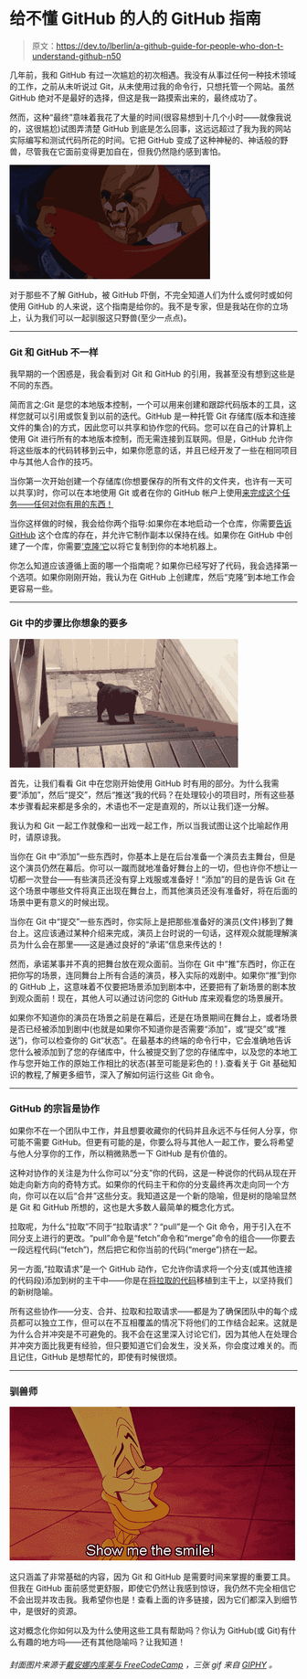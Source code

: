 # 给不懂 GitHub 的人的 GitHub 指南

> 原文：<https://dev.to/lberlin/a-github-guide-for-people-who-don-t-understand-github-n50>

几年前，我和 GitHub 有过一次尴尬的初次相遇。我没有从事过任何一种技术领域的工作，之前从未听说过 Git，从未使用过我的命令行，只想托管一个网站。虽然 GitHub 绝对不是最好的选择，但这是我一路摸索出来的，最终成功了。

然而，这种“最终”意味着我花了大量的时间(很容易想到十几个小时——就像我说的，这很尴尬)试图弄清楚 GitHub 到底是怎么回事，这远远超过了我为我的网站实际编写和测试代码所花的时间。它把 GitHub 变成了这种神秘的、神话般的野兽，尽管我在它面前变得更加自在，但我仍然隐约感到害怕。

[![alt text](img/797be5c21aeddba52ac6edb7f66e5843.png "The Beast Roars")](https://i.giphy.com/media/Fnz5oInGEe5yw/giphy.gif)

对于那些不了解 GitHub，被 GitHub 吓倒，不完全知道人们为什么或何时或如何使用 GitHub 的人来说，这个指南是给你的。我不是专家，但是我站在你的立场上，认为我们可以一起驯服这只野兽(至少一点点)。

* * *

### Git 和 GitHub 不一样

我早期的一个困惑是，我会看到对 Git 和 GitHub 的引用，我甚至没有想到这些是不同的东西。

简而言之:Git 是您的本地版本控制，一个可以用来创建和跟踪代码版本的工具，这样您就可以引用或恢复到以前的迭代。GitHub 是一种托管 Git 存储库(版本和连接文件的集合)的方式，因此您可以共享和协作您的代码。您可以在自己的计算机上使用 Git 进行所有的本地版本控制，而无需连接到互联网。但是，GitHub 允许你将这些版本的代码转移到云中，如果你愿意的话，并且已经开发了一些在相同项目中与其他人合作的技巧。

当你第一次开始创建一个存储库(你想要保存的所有文件的文件夹，也许有一天可以共享)时，你可以在本地使用 Git 或者在你的 GitHub 帐户上使用[来完成这个任务——任何对你有用的东西！](https://guides.github.com/activities/hello-world/#repository)

当你这样做的时候，我会给你两个指导:如果你在本地启动一个仓库，你需要[告诉 GitHub](https://help.github.com/en/articles/adding-an-existing-project-to-github-using-the-command-line) 这个仓库的存在，并允许它制作副本以保持在线。如果你在 GitHub 中创建了一个库，你需要[‘克隆’它](https://help.github.com/en/articles/which-remote-url-should-i-use#cloning-with-https-urls-recommended)以将它复制到你的本地机器上。

你怎么知道应该遵循上面的哪一个指南呢？如果你已经写好了代码，我会选择第一个选项。如果你刚刚开始，我认为在 GitHub 上创建库，然后“克隆”到本地工作会更容易一些。

* * *

### Git 中的步骤比你想象的要多

[![alt text](img/fb8123cc233b25ada013c80bf67c20bc.png "Never Ending Steps")](https://i.giphy.com/media/6csVEPEmHWhWg/giphy.gif)

首先，让我们看看 Git 中在您刚开始使用 GitHub 时有用的部分。为什么我需要“添加”，然后“提交”，然后“推送”我的代码？在处理较小的项目时，所有这些基本步骤看起来都是多余的，术语也不一定是直观的，所以让我们逐一分解。

我认为和 Git 一起工作就像和一出戏一起工作，所以当我试图让这个比喻起作用时，请原谅我。

当你在 Git 中“添加”一些东西时，你基本上是在后台准备一个演员去主舞台，但是这个演员仍然在幕后。你可以一蹴而就地准备好舞台上的一切，但也许你不想让一切都一次登台——有些演员还没有穿上戏服或准备好！“添加”的目的是告诉 Git 在这个场景中哪些文件将真正出现在舞台上，而其他演员还没有准备好，将在后面的场景中更有意义的时候出现。

当你在 Git 中“提交”一些东西时，你实际上是把那些准备好的演员(文件)移到了舞台上。这应该通过某种介绍来完成，演员上台时说的一句话，这样观众就能理解演员为什么会在那里——这是通过良好的“承诺”信息来传达的！

然而，承诺某事并不真的把舞台放在观众面前。当你在 Git 中“推”东西时，你正在把你写的场景，连同舞台上所有合适的演员，移入实际的戏剧中。如果你“推”到你的 GitHub 上，这意味着不仅要把场景添加到剧本中，还要把有了新场景的剧本放到观众面前！现在，其他人可以通过访问您的 GitHub 库来观看您的场景展开。

如果你不知道你的演员在场景之前是在幕后，还是在场景期间在舞台上，或者场景是否已经被添加到剧中(也就是如果你不知道你是否需要“添加”，或“提交”或“推送”)，你可以检查你的 Git“状态”。在最基本的终端的命令行中，它会准确地告诉您什么被添加到了您的存储库中，什么被提交到了您的存储库中，以及您的本地工作与您开始工作的原始工作相比的状态(甚至可能是彩色的！).查看关于 Git 基础知识的教程,了解更多细节，深入了解如何运行这些 Git 命令。

* * *

### GitHub 的宗旨是协作

如果你不在一个团队中工作，并且想要收藏你的代码并且永远不与任何人分享，你可能不需要 GitHub。但更有可能的是，你要么将与其他人一起工作，要么将希望与他人分享你的工作，所以稍微熟悉一下 GitHub 是有价值的。

这种对协作的关注是为什么你可以“分支”你的代码，这是一种说你的代码从现在开始走向新方向的奇特方式。如果你的代码主干和你的分支最终再次走向同一个方向，你可以在以后“合并”这些分支。我知道这是一个新的隐喻，但是树的隐喻显然是 Git 和 GitHub 所想的，这也是大多数人最简单的概念化方式。

拉取呢，为什么“拉取”不同于“拉取请求”？“pull”是一个 Git 命令，用于引入在不同分支上进行的更改。“pull”命令是“fetch”命令和“merge”命令的组合——你要去一段远程代码(“fetch”)，然后把它和你当前的代码(“merge”)挤在一起。

另一方面,“拉取请求”是一个 GitHub 动作，它允许你请求将一个分支(或其他连接的代码段)添加到树的主干中——你是在[将拉取的代码](https://www.wikihow.com/Graft-a-Tree)移植到主干上，以坚持我们的新树隐喻。

所有这些协作——分支、合并、拉取和拉取请求——都是为了确保团队中的每个成员都可以独立工作，但可以在不互相覆盖的情况下将他们的工作结合起来。这就是为什么合并冲突是不可避免的。我不会在这里深入讨论它们，因为其他人在处理合并冲突方面比我更有经验，但只要知道它们会发生，没关系，你会度过难关的。而且记住，GitHub 是想帮忙的，即使有时候很烦。

* * *

### 驯兽师

[![alt text](img/3a424fe32f96ca807a44e9eac2d139ff.png "The Beast Smiles")](https://i.giphy.com/media/skHD14FWM0tTW/giphy.gif)

这只涵盖了非常基础的内容，因为 Git 和 GitHub 是需要时间来掌握的重要工具。但我在 GitHub 面前感觉更舒服，即使它仍然让我感到惊讶，我仍然不完全相信它不会出现并攻击我。我希望你也是！查看上面的许多链接，因为它们都深入到细节中，是很好的资源。

这对概念化你如何以及为什么使用这些工具有帮助吗？你认为 GitHub(或 Git)有什么有趣的地方吗——还有其他隐喻吗？让我知道！

###### *封面图片来源于[戴安娜内库莱与 FreeCodeCamp](https://medium.freecodecamp.org/how-to-get-up-to-3500-github-stars-in-one-week-339102b62a8f) ，三张 gif 来自 [GIPHY](https://giphy.com/) 。*